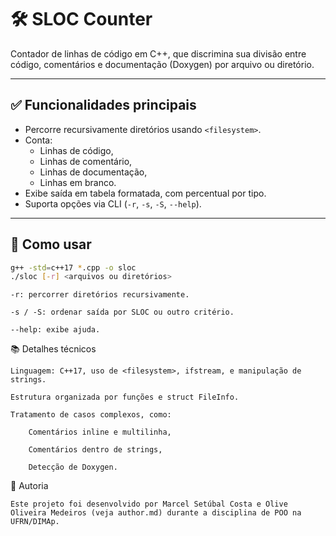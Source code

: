 # 🛠️ SLOC Counter

Contador de linhas de código em C++, que discrimina sua divisão entre código, comentários e documentação (Doxygen) por arquivo ou diretório.

---

## ✅ Funcionalidades principais

- Percorre recursivamente diretórios usando `<filesystem>`.
- Conta:
  - Linhas de código,
  - Linhas de comentário,
  - Linhas de documentação,
  - Linhas em branco.
- Exibe saída em tabela formatada, com percentual por tipo.
- Suporta opções via CLI (`-r`, `-s`, `-S`, `--help`).

---

## 🚀 Como usar

```bash
g++ -std=c++17 *.cpp -o sloc
./sloc [-r] <arquivos ou diretórios>
```
    -r: percorrer diretórios recursivamente.

    -s / -S: ordenar saída por SLOC ou outro critério.

    --help: exibe ajuda.

📚 Detalhes técnicos

    Linguagem: C++17, uso de <filesystem>, ifstream, e manipulação de strings.

    Estrutura organizada por funções e struct FileInfo.

    Tratamento de casos complexos, como:

        Comentários inline e multilinha,

        Comentários dentro de strings,

        Detecção de Doxygen.

👥 Autoria

    Este projeto foi desenvolvido por Marcel Setúbal Costa e Olive Oliveira Medeiros (veja author.md) durante a disciplina de POO na UFRN/DIMAp.
